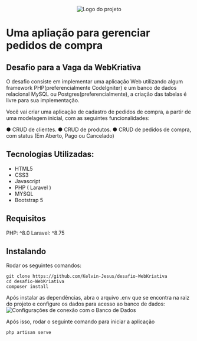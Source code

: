 <p align="center">
<img src="https://i.ibb.co/Kq7GBxN/image.png" alt="Logo do projeto" border="0">
</p>

<p align="center">
    <h1>Uma apliação para gerenciar pedidos de compra</h1>
</p>

## Desafio para a Vaga da WebKriativa

<p>O desafio consiste em implementar uma aplicação Web utilizando algum framework
PHP(preferencialmente CodeIgniter) e um banco de dados relacional MySQL ou
Postgres(preferencialmente), a criação das tabelas é livre para sua implementação.
</p>
<p>
Você vai criar uma aplicação de cadastro de pedidos de compra, a partir de uma modelagem inicial,
com as seguintes funcionalidades:</p>
● CRUD de clientes.
● CRUD de produtos.
● CRUD de pedidos de compra, com status (Em Aberto, Pago ou Cancelado)

## Tecnologias Utilizadas:
<ul>
    <li>HTML5</li>
    <li>CSS3</li>
    <li>Javascript</li>
    <li>PHP ( Laravel )</li>
    <li>MYSQL</li>
    <li>Bootstrap 5</li>
</ul>

## Requisitos

PHP:      ^8.0
Laravel:  ^8.75

## Instalando

Rodar os seguintes comandos:
```
git clone https://github.com/Kelvin-Jesus/desafio-WebKriativa
cd desafio-WebKriativa
composer install
```
Após instalar as dependências, abra o arquivo .env que se encontra na raiz do projeto e configure os dados para acesso ao banco de dados:
<img src="https://i.ibb.co/VxPy3dM/image.png" alt="Configurações de conexão com o Banco de Dados">

Após isso, rodar o seguinte comando para iniciar a aplicação
```
php artisan serve
```
